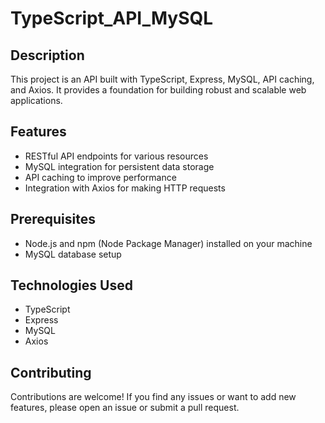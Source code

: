# TypeScript_API_MySQL

## Description
This project is an API built with TypeScript, Express, MySQL, API caching, and Axios. It provides a foundation for building robust and scalable web applications.

## Features
- RESTful API endpoints for various resources
- MySQL integration for persistent data storage
- API caching to improve performance
- Integration with Axios for making HTTP requests

## Prerequisites
- Node.js and npm (Node Package Manager) installed on your machine
- MySQL database setup




## Technologies Used
- TypeScript
- Express
- MySQL
- Axios

## Contributing
Contributions are welcome! If you find any issues or want to add new features, please open an issue or submit a pull request.



